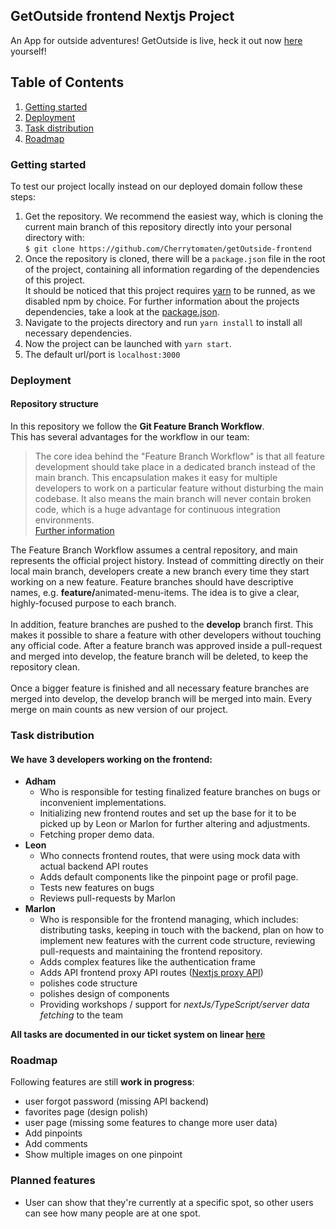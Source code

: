 ## GetOutside frontend Nextjs Project

An App for outside adventures! GetOutside is live, heck it out now [here](https://www.get-outside-app.de) yourself!

## Table of Contents

1. [Getting started](#getting-started)
2. [Deployment](#deployment)
3. [Task distribution](#task-distribution)
4. [Roadmap](#roadmap)


### Getting started

To test our project locally instead on our deployed domain follow these steps:
1. Get the repository. We recommend the easiest way, which is cloning the current main branch of this repository directly into your personal directory with:<br/>
`$ git clone https://github.com/Cherrytomaten/getOutside-frontend`
2. Once the repository is cloned, there will be a `package.json` file in the root of the project, containing all information regarding of the dependencies of this project.<br/> It should be noticed that this project requires [yarn](https://classic.yarnpkg.com/lang/en/docs/install/#mac-stable) to be runned, as we disabled npm by choice. For further information about the projects dependencies, take a look at the [package.json](https://github.com/Cherrytomaten/getOutside-frontend/blob/main/package.json).
3. Navigate to the projects directory and run `yarn install` to install all necessary dependencies.
4. Now the project can be launched with `yarn start`.
5. The default url/port is `localhost:3000`

### Deployment

#### Repository structure

In this repository we follow the **Git Feature Branch Workflow**.<br/>
This has several advantages for the workflow in our team:

> The core idea behind the "Feature Branch Workflow" is that all feature development should take place in a dedicated branch instead of the main branch. This encapsulation makes it easy for multiple developers to work on a particular feature without disturbing the main codebase. It also means the main branch will never contain broken code, which is a huge advantage for continuous integration environments.
> <br/> [Further information](https://www.atlassian.com/git/tutorials/comparing-workflows/feature-branch-workflow)

The Feature Branch Workflow assumes a central repository, and main represents the official project history. Instead of committing directly on their local main branch, developers create a new branch every time they start working on a new feature. Feature branches should have descriptive names, e.g. <b>feature/</b>animated-menu-items. The idea is to give a clear, highly-focused purpose to each branch.<br/><br/>
In addition, feature branches are pushed to the **develop** branch first. This makes it possible to share a feature with other developers without touching any official code. After a feature branch was approved inside a pull-request and merged into develop, the feature branch will be deleted, to keep the repository clean.
<br/><br/>
Once a bigger feature is finished and all necessary feature branches are merged into develop, the develop branch will be merged into main. Every merge on main counts as new version of our project.

### Task distribution
#### We have 3 developers working on the frontend:
- **Adham**<br/>
  - Who is responsible for testing finalized feature branches on bugs or inconvenient implementations.
  - Initializing new frontend routes and set up the base for it to be picked up by Leon or Marlon for further altering and adjustments.
  - Fetching proper demo data.
- **Leon**<br/>
   - Who connects frontend routes, that were using mock data with actual backend API routes
   - Adds default components like the pinpoint page or profil page.
   - Tests new features on bugs
   - Reviews pull-requests by Marlon
- **Marlon**<br/>
   - Who is responsible for the frontend managing, which includes: distributing tasks, keeping in touch with the backend, plan on how to implement new features with the current code structure, reviewing pull-requests and maintaining the frontend repository.
   - Adds complex features like the authentication frame
   - Adds API frontend proxy API routes ([Nextjs proxy API](https://nextjs.org/docs/api-routes/introduction))
   - polishes code structure
   - polishes design of components
   - Providing workshops / support for *nextJs/TypeScript/server data fetching* to the team

**All tasks are documented in our ticket system on linear [here](https://linear.app/cherrytomaten/project/getoutside-78a479cfd135)**

### Roadmap
Following features are still **work in progress**:
- user forgot password (missing API backend)
- favorites page (design polish)
- user page (missing some features to change more user data)
- Add pinpoints
- Add comments
- Show multiple images on one pinpoint

### Planned features
- User can show that they're currently at a specific spot, so other users can see how many people are at one spot.
